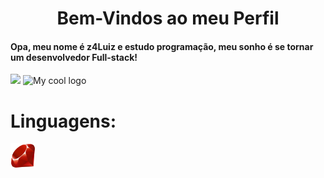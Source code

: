 <h1 align="center">Bem-Vindos ao meu Perfil</h1>
<h4>Opa, meu nome é z4Luiz e estudo programação, meu sonho é se tornar um desenvolvedor Full-stack!</h4>

<img src="https://github-readme-stats.vercel.app/api?username=z4Luiz&theme=great-gatsby&show_icons=true">
<img src="https://github-readme-stats.vercel.app/api/top-langs/?username=z4Luiz&hide=html,css,javascript&layout=compact&theme=great-gatsby" alt="My cool logo"/>

<h1>Linguagens:</h1>
<p align="left"><a href="https://www.ruby-lang.org/" target="_blank"> <img src="https://raw.githubusercontent.com/devicons/devicon/master/icons/ruby/ruby-original.svg" alt="ruby" width="40" height="40"/></a> </p>
